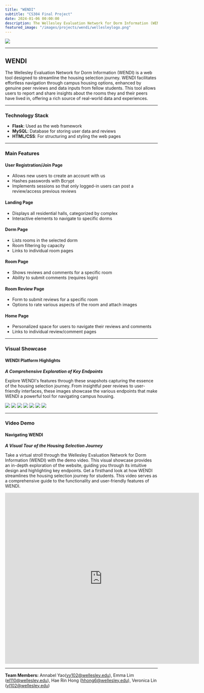 ```yaml
---
title: "WENDI"
subtitle: "CS304 Final Project"
date: 2024-01-06 00:00:00
description: The Wellesley Evaluation Network for Dorm Information (WENDI) is a web tool designed to streamline the housing selection journey. WENDI facilitates effortless navigation through campus housing options, enhanced by genuine peer reviews and data inputs from fellow students. This tool allows users to report and share insights about the rooms they and their peers have lived in, offering a rich source of real-world data and experiences.
featured_image: "/images/projects/wendi/wellesleylogo.png"
---
```


![](/images/projects/wendi/wellesleylogo.png)

---

## WENDI

The Wellesley Evaluation Network for Dorm Information (WENDI) is a web tool designed to streamline the housing selection journey.
WENDI facilitates effortless navigation through campus housing options, enhanced by genuine peer reviews and data inputs from fellow students. This tool allows users to report and share insights about the rooms they and their peers have lived in, offering a rich source of real-world data and experiences.

---

### Technology Stack

- **Flask**: Used as the web framework
- **MySQL**: Database for storing user data and reviews
- **HTML/CSS**: For structuring and styling the web pages

---

### Main Features

#### User Registration/Join Page

- Allows new users to create an account with us
- Hashes passwords with Bcrypt
- Implements sessions so that only logged-in users can post a review/access previous reviews

#### Landing Page

- Displays all residential halls, categorized by complex
- Interactive elements to navigate to specific dorms

#### Dorm Page

- Lists rooms in the selected dorm
- Room filtering by capacity
- Links to individual room pages

#### Room Page

- Shows reviews and comments for a specific room
- Ability to submit comments (requires login)

#### Room Review Page

- Form to submit reviews for a specific room
- Options to rate various aspects of the room and attach images

#### Home Page

- Personalized space for users to navigate their reviews and comments
- Links to individual review/comment pages

---

### Visual Showcase

#### WENDI Platform Highlights

_**A Comprehensive Exploration of Key Endpoints**_

Explore WENDI's features through these snapshots capturing the essence of the housing selection journey. From insightful peer reviews to user-friendly interfaces, these images showcase the various endpoints that make WENDI a powerful tool for navigating campus housing.

<div class="gallery" data-columns="1">
	<img src="/images/projects/wendi/wendi1.png">
	<img src="/images/projects/wendi/wendi2.png">
	<img src="/images/projects/wendi/wendi3.png">
	<img src="/images/projects/wendi/wendi4.png">
	<img src="/images/projects/wendi/wendi5.png">
	<img src="/images/projects/wendi/wendi6.png">
	<img src="/images/projects/wendi/wendi7.png">
</div>

---

### Video Demo

#### Navigating WENDI

_**A Visual Tour of the Housing Selection Journey**_

Take a virtual stroll through the Wellesley Evaluation Network for Dorm Information (WENDI) with the demo video. This visual showcase provides an in-depth exploration of the website, guiding you through its intuitive design and highlighting key endpoints. Get a firsthand look at how WENDI streamlines the housing selection journey for students. This video serves as a comprehensive guide to the functionality and user-friendly features of WENDI.

<iframe src="https://player.vimeo.com/video/900056296?h=7c27fd7379" width="640" height="564" frameborder="0" allow="autoplay; fullscreen" allowfullscreen></iframe>

---

**Team Members:** Annabel Yao(yy102@wellesley.edu), Emma Lim (el110@wellesley.edu), Hae Rin Hong (hhong6@wellesley.edu), Veronica Lin (yl102@wellesley.edu)
